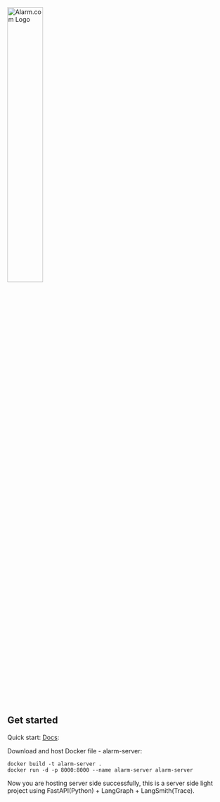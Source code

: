 <picture class="github-only">
  <img alt="Alarm.com Logo" src="https://media.licdn.com/dms/image/v2/C4E0BAQH7Ef_zBPUQnw/company-logo_200_200/company-logo_200_200/0/1631327773224?e=1760572800&v=beta&t=F4eDHsvrfiFP7QhJraL5DjXVaeiKeSSlcwtZ-z8Nt1g" width="40%">
</picture>

<div>
<br>
</div>

## Get started

Quick start: [Docs](https://crazyyiwen2015.atlassian.net/wiki/x/vgAC):

Download and host Docker file - alarm-server:

```
docker build -t alarm-server .
docker run -d -p 8000:8000 --name alarm-server alarm-server
```

Now you are hosting server side successfully, this is a server side light project using FastAPI(Python) + LangGraph + LangSmith(Trace).

